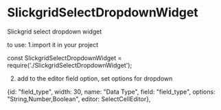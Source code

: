 # SlickgridSelectDropdownWidget
Slickgrid select dropdown widget

to use:
1.import it in your project

const SlickgridSelectDropdownWidget = require('./SlickgridSelectDropdownWidget');

2. add to the editor field option, set options for dropdown

{id: "field_type", width: 30, name: "Data Type", field: "field_type",  options: "String,Number,Boolean", editor: SelectCellEditor},
